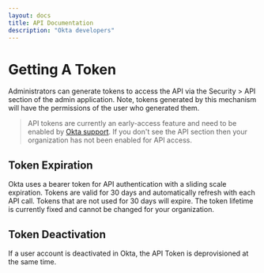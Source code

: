 ```yaml
---
layout: docs
title: API Documentation
description: "Okta developers"
---
```



# Getting A Token

Administrators can generate tokens to access the API via the Security > API section of the admin application. Note, tokens generated by this mechanism will have the permissions of the user who generated them.

> API tokens are currently an early-access feature and need to be enabled by [Okta support](https://support.okta.com).  If you don't see the API section then your organization has not been enabled for API access.

## Token Expiration

Okta uses a bearer token for API authentication with a sliding scale expiration.  Tokens are valid for 30 days and automatically refresh with each API call.  Tokens that are not used for 30 days will expire.  The token lifetime is currently fixed and cannot be changed for your organization. 

## Token Deactivation

If a user account is deactivated in Okta, the API Token is deprovisioned at the same time.
